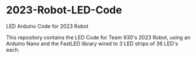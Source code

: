 # 2023-Robot-LED-Code
LED Arduino Code for 2023 Robot

This repository contains the LED Code for Team 930's 2023 Robot, using an Arduino Nano and the FastLED library wired to 3 LED strips of 36 LED's each.
